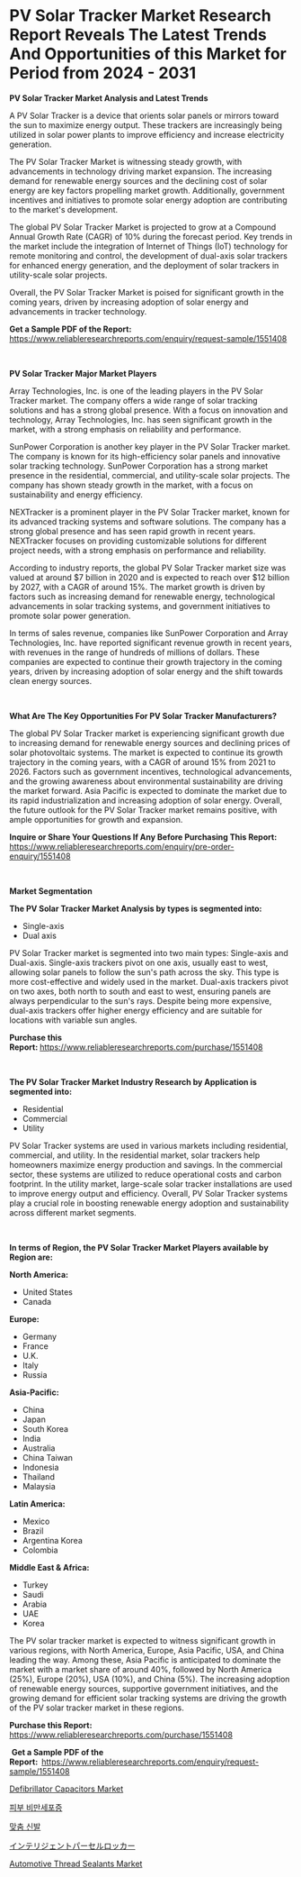 <p><h1>PV Solar Tracker Market Research Report Reveals The Latest Trends And Opportunities of this Market for Period from 2024 - 2031</h1></p><p><strong>PV Solar Tracker Market Analysis and Latest Trends</strong></p>
<p><p>A PV Solar Tracker is a device that orients solar panels or mirrors toward the sun to maximize energy output. These trackers are increasingly being utilized in solar power plants to improve efficiency and increase electricity generation.</p><p>The PV Solar Tracker Market is witnessing steady growth, with advancements in technology driving market expansion. The increasing demand for renewable energy sources and the declining cost of solar energy are key factors propelling market growth. Additionally, government incentives and initiatives to promote solar energy adoption are contributing to the market's development.</p><p>The global PV Solar Tracker Market is projected to grow at a Compound Annual Growth Rate (CAGR) of 10% during the forecast period. Key trends in the market include the integration of Internet of Things (IoT) technology for remote monitoring and control, the development of dual-axis solar trackers for enhanced energy generation, and the deployment of solar trackers in utility-scale solar projects.</p><p>Overall, the PV Solar Tracker Market is poised for significant growth in the coming years, driven by increasing adoption of solar energy and advancements in tracker technology.</p></p>
<p><strong>Get a Sample PDF of the Report:&nbsp;</strong> <a href="https://www.reliableresearchreports.com/enquiry/request-sample/1551408">https://www.reliableresearchreports.com/enquiry/request-sample/1551408</a></p>
<p>&nbsp;</p>
<p><strong>PV Solar Tracker Major Market Players</strong></p>
<p><p>Array Technologies, Inc. is one of the leading players in the PV Solar Tracker market. The company offers a wide range of solar tracking solutions and has a strong global presence. With a focus on innovation and technology, Array Technologies, Inc. has seen significant growth in the market, with a strong emphasis on reliability and performance.</p><p>SunPower Corporation is another key player in the PV Solar Tracker market. The company is known for its high-efficiency solar panels and innovative solar tracking technology. SunPower Corporation has a strong market presence in the residential, commercial, and utility-scale solar projects. The company has shown steady growth in the market, with a focus on sustainability and energy efficiency.</p><p>NEXTracker is a prominent player in the PV Solar Tracker market, known for its advanced tracking systems and software solutions. The company has a strong global presence and has seen rapid growth in recent years. NEXTracker focuses on providing customizable solutions for different project needs, with a strong emphasis on performance and reliability.</p><p>According to industry reports, the global PV Solar Tracker market size was valued at around $7 billion in 2020 and is expected to reach over $12 billion by 2027, with a CAGR of around 15%. The market growth is driven by factors such as increasing demand for renewable energy, technological advancements in solar tracking systems, and government initiatives to promote solar power generation.</p><p>In terms of sales revenue, companies like SunPower Corporation and Array Technologies, Inc. have reported significant revenue growth in recent years, with revenues in the range of hundreds of millions of dollars. These companies are expected to continue their growth trajectory in the coming years, driven by increasing adoption of solar energy and the shift towards clean energy sources.</p></p>
<p>&nbsp;</p>
<p><strong>What Are The Key Opportunities For PV Solar Tracker Manufacturers?</strong></p>
<p><p>The global PV Solar Tracker market is experiencing significant growth due to increasing demand for renewable energy sources and declining prices of solar photovoltaic systems. The market is expected to continue its growth trajectory in the coming years, with a CAGR of around 15% from 2021 to 2026. Factors such as government incentives, technological advancements, and the growing awareness about environmental sustainability are driving the market forward. Asia Pacific is expected to dominate the market due to its rapid industrialization and increasing adoption of solar energy. Overall, the future outlook for the PV Solar Tracker market remains positive, with ample opportunities for growth and expansion.</p></p>
<p><strong>Inquire or Share Your Questions If Any Before Purchasing This Report:</strong> <a href="https://www.reliableresearchreports.com/enquiry/pre-order-enquiry/1551408">https://www.reliableresearchreports.com/enquiry/pre-order-enquiry/1551408</a></p>
<p>&nbsp;</p>
<p><strong>Market Segmentation</strong></p>
<p><strong>The PV Solar Tracker Market Analysis by types is segmented into:</strong></p>
<p><ul><li>Single-axis</li><li>Dual axis</li></ul></p>
<p><p>PV Solar Tracker market is segmented into two main types: Single-axis and Dual-axis. Single-axis trackers pivot on one axis, usually east to west, allowing solar panels to follow the sun's path across the sky. This type is more cost-effective and widely used in the market. Dual-axis trackers pivot on two axes, both north to south and east to west, ensuring panels are always perpendicular to the sun's rays. Despite being more expensive, dual-axis trackers offer higher energy efficiency and are suitable for locations with variable sun angles.</p></p>
<p><strong>Purchase this Report:&nbsp;</strong><a href="https://www.reliableresearchreports.com/purchase/1551408">https://www.reliableresearchreports.com/purchase/1551408</a></p>
<p>&nbsp;</p>
<p><strong>The PV Solar Tracker Market Industry Research by Application is segmented into:</strong></p>
<p><ul><li>Residential</li><li>Commercial</li><li>Utility</li></ul></p>
<p><p>PV Solar Tracker systems are used in various markets including residential, commercial, and utility. In the residential market, solar trackers help homeowners maximize energy production and savings. In the commercial sector, these systems are utilized to reduce operational costs and carbon footprint. In the utility market, large-scale solar tracker installations are used to improve energy output and efficiency. Overall, PV Solar Tracker systems play a crucial role in boosting renewable energy adoption and sustainability across different market segments.</p></p>
<p>&nbsp;</p>
<p><strong>In terms of Region, the PV Solar Tracker Market Players available by Region are:</strong></p>
<p>
    <p> <strong> North America: </strong>
        <ul>
            <li>United States</li>
            <li>Canada</li>
        </ul>
        </p> 
    <p> <strong> Europe: </strong>
        <ul>
            <li>Germany</li>
            <li>France</li>
            <li>U.K.</li>
            <li>Italy</li>
            <li>Russia</li>
        </ul>
        </p> 
    <p> <strong> Asia-Pacific: </strong>
        <ul>
            <li>China</li>
            <li>Japan</li>
            <li>South Korea</li>
            <li>India</li>
            <li>Australia</li>
            <li>China Taiwan</li>
            <li>Indonesia</li>
            <li>Thailand</li>
            <li>Malaysia</li>
        </ul>
        </p> 
    <p> <strong> Latin America: </strong>
        <ul>
            <li>Mexico</li>
            <li>Brazil</li>
            <li>Argentina Korea</li>
            <li>Colombia</li>
        </ul>
        </p> 
    <p> <strong> Middle East & Africa: </strong>
        <ul>
            <li>Turkey</li>
            <li>Saudi</li>
            <li>Arabia</li>
            <li>UAE</li>
            <li>Korea</li>
        </ul>
    </p>
    </p>
<p><p>The PV solar tracker market is expected to witness significant growth in various regions, with North America, Europe, Asia Pacific, USA, and China leading the way. Among these, Asia Pacific is anticipated to dominate the market with a market share of around 40%, followed by North America (25%), Europe (20%), USA (10%), and China (5%). The increasing adoption of renewable energy sources, supportive government initiatives, and the growing demand for efficient solar tracking systems are driving the growth of the PV solar tracker market in these regions.</p></p>
<p><strong>Purchase this Report: </strong><a href="https://www.reliableresearchreports.com/purchase/1551408">https://www.reliableresearchreports.com/purchase/1551408</a></p>
<p>&nbsp;<strong>Get a Sample PDF of the Report:&nbsp;&nbsp;</strong><a href="https://www.reliableresearchreports.com/enquiry/request-sample/1551408">https://www.reliableresearchreports.com/enquiry/request-sample/1551408</a></p>
<p><strong></strong></p>
<p><p><a href="https://github.com/pjcfca/Market-Research-Report-List-2/blob/main/defibrillator-capacitors-market.md">Defibrillator Capacitors Market</a></p><p><a href="https://github.com/Maeennan456456/Market-Research-Report-List-1/blob/main/190697214783.md">피부 비만세포증</a></p><p><a href="https://github.com/vsap75a286l/Market-Research-Report-List-1/blob/main/627353614782.md">맞춤 신발</a></p><p><a href="https://github.com/joaejkdzgyljvo6/Market-Research-Report-List-1/blob/main/769728316008.md">インテリジェントパーセルロッカー</a></p><p><a href="https://issuu.com/reportprime-2/docs/automotive-thread-sealants-market-size-2030.pptx">Automotive Thread Sealants Market</a></p></p>